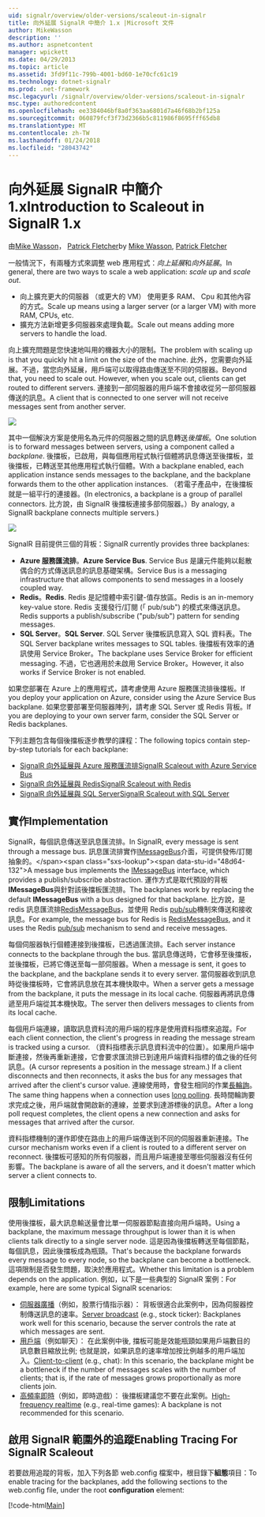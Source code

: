 ```yaml
---
uid: signalr/overview/older-versions/scaleout-in-signalr
title: 向外延展 SignalR 中簡介 1.x |Microsoft 文件
author: MikeWasson
description: ''
ms.author: aspnetcontent
manager: wpickett
ms.date: 04/29/2013
ms.topic: article
ms.assetid: 3fd9f11c-799b-4001-bd60-1e70cfc61c19
ms.technology: dotnet-signalr
ms.prod: .net-framework
msc.legacyurl: /signalr/overview/older-versions/scaleout-in-signalr
msc.type: authoredcontent
ms.openlocfilehash: ee3384046bf8a0f363aa6801d7a46f68b2bf125a
ms.sourcegitcommit: 060879fcf3f73d2366b5c811986f8695fff65db8
ms.translationtype: MT
ms.contentlocale: zh-TW
ms.lasthandoff: 01/24/2018
ms.locfileid: "28043742"
---
```

<a name="introduction-to-scaleout-in-signalr-1x"></a><span data-ttu-id="48d64-102">向外延展 SignalR 中簡介 1.x</span><span class="sxs-lookup"><span data-stu-id="48d64-102">Introduction to Scaleout in SignalR 1.x</span></span>
====================
<span data-ttu-id="48d64-103">由[Mike Wasson](https://github.com/MikeWasson)， [Patrick Fletcher](https://github.com/pfletcher)</span><span class="sxs-lookup"><span data-stu-id="48d64-103">by [Mike Wasson](https://github.com/MikeWasson), [Patrick Fletcher](https://github.com/pfletcher)</span></span>

<span data-ttu-id="48d64-104">一般情況下，有兩種方式來調整 web 應用程式：*向上延展*和*向外延展*。</span><span class="sxs-lookup"><span data-stu-id="48d64-104">In general, there are two ways to scale a web application: *scale up* and *scale out*.</span></span>

- <span data-ttu-id="48d64-105">向上擴充更大的伺服器 （或更大的 VM） 使用更多 RAM、 Cpu 和其他內容的方式。</span><span class="sxs-lookup"><span data-stu-id="48d64-105">Scale up means using a larger server (or a larger VM) with more RAM, CPUs, etc.</span></span>
- <span data-ttu-id="48d64-106">擴充方法新增更多伺服器來處理負載。</span><span class="sxs-lookup"><span data-stu-id="48d64-106">Scale out means adding more servers to handle the load.</span></span>

<span data-ttu-id="48d64-107">向上擴充問題是您快速地叫用的機器大小的限制。</span><span class="sxs-lookup"><span data-stu-id="48d64-107">The problem with scaling up is that you quickly hit a limit on the size of the machine.</span></span> <span data-ttu-id="48d64-108">此外，您需要向外延展。不過，當您向外延展，用戶端可以取得路由傳送至不同的伺服器。</span><span class="sxs-lookup"><span data-stu-id="48d64-108">Beyond that, you need to scale out. However, when you scale out, clients can get routed to different servers.</span></span> <span data-ttu-id="48d64-109">連接到一部伺服器的用戶端不會接收從另一部伺服器傳送的訊息。</span><span class="sxs-lookup"><span data-stu-id="48d64-109">A client that is connected to one server will not receive messages sent from another server.</span></span>

![](scaleout-in-signalr/_static/image1.png)

<span data-ttu-id="48d64-110">其中一個解決方案是使用名為元件的伺服器之間的訊息轉送*後擋板*。</span><span class="sxs-lookup"><span data-stu-id="48d64-110">One solution is to forward messages between servers, using a component called a *backplane*.</span></span> <span data-ttu-id="48d64-111">後擋板，已啟用，與每個應用程式執行個體將訊息傳送至後擋板，並後擋板，已轉送至其他應用程式執行個體。</span><span class="sxs-lookup"><span data-stu-id="48d64-111">With a backplane enabled, each application instance sends messages to the backplane, and the backplane forwards them to the other application instances.</span></span> <span data-ttu-id="48d64-112">（若電子產品中，在後擋板就是一組平行的連接器。</span><span class="sxs-lookup"><span data-stu-id="48d64-112">(In electronics, a backplane is a group of parallel connectors.</span></span> <span data-ttu-id="48d64-113">比方說，由 SignalR 後擋板連接多部伺服器。）</span><span class="sxs-lookup"><span data-stu-id="48d64-113">By analogy, a SignalR backplane connects multiple servers.)</span></span>

![](scaleout-in-signalr/_static/image2.png)

<span data-ttu-id="48d64-114">SignalR 目前提供三個的背板：</span><span class="sxs-lookup"><span data-stu-id="48d64-114">SignalR currently provides three backplanes:</span></span>

- <span data-ttu-id="48d64-115">**Azure 服務匯流排**。</span><span class="sxs-lookup"><span data-stu-id="48d64-115">**Azure Service Bus**.</span></span> <span data-ttu-id="48d64-116">Service Bus 是讓元件能夠以鬆散偶合的方式傳送訊息的訊息基礎架構。</span><span class="sxs-lookup"><span data-stu-id="48d64-116">Service Bus is a messaging infrastructure that allows components to send messages in a loosely coupled way.</span></span>
- <span data-ttu-id="48d64-117">**Redis**。</span><span class="sxs-lookup"><span data-stu-id="48d64-117">**Redis**.</span></span> <span data-ttu-id="48d64-118">Redis 是記憶體中索引鍵-值存放區。</span><span class="sxs-lookup"><span data-stu-id="48d64-118">Redis is an in-memory key-value store.</span></span> <span data-ttu-id="48d64-119">Redis 支援發行/訂閱 (「 pub/sub") 的模式來傳送訊息。</span><span class="sxs-lookup"><span data-stu-id="48d64-119">Redis supports a publish/subscribe ("pub/sub") pattern for sending messages.</span></span>
- <span data-ttu-id="48d64-120">**SQL Server**。</span><span class="sxs-lookup"><span data-stu-id="48d64-120">**SQL Server**.</span></span> <span data-ttu-id="48d64-121">SQL Server 後擋板訊息寫入 SQL 資料表。</span><span class="sxs-lookup"><span data-stu-id="48d64-121">The SQL Server backplane writes messages to SQL tables.</span></span> <span data-ttu-id="48d64-122">後擋板有效率的通訊使用 Service Broker。</span><span class="sxs-lookup"><span data-stu-id="48d64-122">The backplane uses Service Broker for efficient messaging.</span></span> <span data-ttu-id="48d64-123">不過，它也適用於未啟用 Service Broker。</span><span class="sxs-lookup"><span data-stu-id="48d64-123">However, it also works if Service Broker is not enabled.</span></span>

<span data-ttu-id="48d64-124">如果您部署在 Azure 上的應用程式，請考慮使用 Azure 服務匯流排後擋板。</span><span class="sxs-lookup"><span data-stu-id="48d64-124">If you deploy your application on Azure, consider using the Azure Service Bus backplane.</span></span> <span data-ttu-id="48d64-125">如果您要部署至伺服器陣列，請考慮 SQL Server 或 Redis 背板。</span><span class="sxs-lookup"><span data-stu-id="48d64-125">If you are deploying to your own server farm, consider the SQL Server or Redis backplanes.</span></span>

<span data-ttu-id="48d64-126">下列主題包含每個後擋板逐步教學的課程：</span><span class="sxs-lookup"><span data-stu-id="48d64-126">The following topics contain step-by-step tutorials for each backplane:</span></span>

- [<span data-ttu-id="48d64-127">SignalR 向外延展與 Azure 服務匯流排</span><span class="sxs-lookup"><span data-stu-id="48d64-127">SignalR Scaleout with Azure Service Bus</span></span>](scaleout-with-windows-azure-service-bus.md)
- [<span data-ttu-id="48d64-128">SignalR 向外延展與 Redis</span><span class="sxs-lookup"><span data-stu-id="48d64-128">SignalR Scaleout with Redis</span></span>](scaleout-with-redis.md)
- [<span data-ttu-id="48d64-129">SignalR 向外延展與 SQL Server</span><span class="sxs-lookup"><span data-stu-id="48d64-129">SignalR Scaleout with SQL Server</span></span>](scaleout-with-sql-server.md)

## <a name="implementation"></a><span data-ttu-id="48d64-130">實作</span><span class="sxs-lookup"><span data-stu-id="48d64-130">Implementation</span></span>

<span data-ttu-id="48d64-131">SignalR，每個訊息傳送至訊息匯流排。</span><span class="sxs-lookup"><span data-stu-id="48d64-131">In SignalR, every message is sent through a message bus.</span></span> <span data-ttu-id="48d64-132">訊息匯流排實作[IMessageBus](https://msdn.microsoft.com/library/microsoft.aspnet.signalr.messaging.imessagebus(v=vs.100).aspx)介面，可提供發佈/訂閱抽象的。</span><span class="sxs-lookup"><span data-stu-id="48d64-132">A message bus implements the [IMessageBus](https://msdn.microsoft.com/library/microsoft.aspnet.signalr.messaging.imessagebus(v=vs.100).aspx) interface, which provides a publish/subscribe abstraction.</span></span> <span data-ttu-id="48d64-133">運作方式是取代預設的背板**IMessageBus**與針對該後擋板匯流排。</span><span class="sxs-lookup"><span data-stu-id="48d64-133">The backplanes work by replacing the default **IMessageBus** with a bus designed for that backplane.</span></span> <span data-ttu-id="48d64-134">比方說，是 redis 訊息匯流排[RedisMessageBus](https://msdn.microsoft.com/library/microsoft.aspnet.signalr.redis.redismessagebus(v=vs.100).aspx)，並使用 Redis [pub/sub](http://redis.io/topics/pubsub)機制來傳送和接收訊息。</span><span class="sxs-lookup"><span data-stu-id="48d64-134">For example, the message bus for Redis is [RedisMessageBus](https://msdn.microsoft.com/library/microsoft.aspnet.signalr.redis.redismessagebus(v=vs.100).aspx), and it uses the Redis [pub/sub](http://redis.io/topics/pubsub) mechanism to send and receive messages.</span></span>

<span data-ttu-id="48d64-135">每個伺服器執行個體連接到後擋板，已透過匯流排。</span><span class="sxs-lookup"><span data-stu-id="48d64-135">Each server instance connects to the backplane through the bus.</span></span> <span data-ttu-id="48d64-136">當訊息傳送時，它會移至後擋板，並後擋板，已將它傳送至每一部伺服器。</span><span class="sxs-lookup"><span data-stu-id="48d64-136">When a message is sent, it goes to the backplane, and the backplane sends it to every server.</span></span> <span data-ttu-id="48d64-137">當伺服器收到訊息時從後擋板時，它會將訊息放在其本機快取中。</span><span class="sxs-lookup"><span data-stu-id="48d64-137">When a server gets a message from the backplane, it puts the message in its local cache.</span></span> <span data-ttu-id="48d64-138">伺服器再將訊息傳遞至用戶端從其本機快取。</span><span class="sxs-lookup"><span data-stu-id="48d64-138">The server then delivers messages to clients from its local cache.</span></span>

<span data-ttu-id="48d64-139">每個用戶端連線，讀取訊息資料流的用戶端的程序是使用資料指標來追蹤。</span><span class="sxs-lookup"><span data-stu-id="48d64-139">For each client connection, the client's progress in reading the message stream is tracked using a cursor.</span></span> <span data-ttu-id="48d64-140">（資料指標表示訊息資料流中的位置）。如果用戶端中斷連接，然後再重新連接，它會要求匯流排已到達用戶端資料指標的值之後的任何訊息。</span><span class="sxs-lookup"><span data-stu-id="48d64-140">(A cursor represents a position in the message stream.) If a client disconnects and then reconnects, it asks the bus for any messages that arrived after the client's cursor value.</span></span> <span data-ttu-id="48d64-141">連線使用時，會發生相同的作業[長輪詢](../getting-started/introduction-to-signalr.md#transports)。</span><span class="sxs-lookup"><span data-stu-id="48d64-141">The same thing happens when a connection uses [long polling](../getting-started/introduction-to-signalr.md#transports).</span></span> <span data-ttu-id="48d64-142">長時間輪詢要求完成之後，用戶端就會開啟新的連線，並要求到達游標後的訊息。</span><span class="sxs-lookup"><span data-stu-id="48d64-142">After a long poll request completes, the client opens a new connection and asks for messages that arrived after the cursor.</span></span>

<span data-ttu-id="48d64-143">資料指標機制的運作即使在路由上的用戶端傳送到不同的伺服器重新連接。</span><span class="sxs-lookup"><span data-stu-id="48d64-143">The cursor mechanism works even if a client is routed to a different server on reconnect.</span></span> <span data-ttu-id="48d64-144">後擋板可感知的所有伺服器，而且用戶端連接至哪些伺服器沒有任何影響。</span><span class="sxs-lookup"><span data-stu-id="48d64-144">The backplane is aware of all the servers, and it doesn't matter which server a client connects to.</span></span>

## <a name="limitations"></a><span data-ttu-id="48d64-145">限制</span><span class="sxs-lookup"><span data-stu-id="48d64-145">Limitations</span></span>

<span data-ttu-id="48d64-146">使用後擋板，最大訊息輸送量會比單一伺服器節點直接向用戶端時。</span><span class="sxs-lookup"><span data-stu-id="48d64-146">Using a backplane, the maximum message throughput is lower than it is when clients talk directly to a single server node.</span></span> <span data-ttu-id="48d64-147">這是因為後擋板轉送至每個節點，每個訊息，因此後擋板成為瓶頸。</span><span class="sxs-lookup"><span data-stu-id="48d64-147">That's because the backplane forwards every message to every node, so the backplane can become a bottleneck.</span></span> <span data-ttu-id="48d64-148">這項限制是否發生問題，取決於應用程式。</span><span class="sxs-lookup"><span data-stu-id="48d64-148">Whether this limitation is a problem depends on the application.</span></span> <span data-ttu-id="48d64-149">例如，以下是一些典型的 SignalR 案例：</span><span class="sxs-lookup"><span data-stu-id="48d64-149">For example, here are some typical SignalR scenarios:</span></span>

- <span data-ttu-id="48d64-150">[伺服器廣播](tutorial-server-broadcast-with-aspnet-signalr.md)（例如，股票行情指示器）： 背板很適合此案例中，因為伺服器控制傳送訊息的速率。</span><span class="sxs-lookup"><span data-stu-id="48d64-150">[Server broadcast](tutorial-server-broadcast-with-aspnet-signalr.md) (e.g., stock ticker): Backplanes work well for this scenario, because the server controls the rate at which messages are sent.</span></span>
- <span data-ttu-id="48d64-151">[用戶端](tutorial-getting-started-with-signalr.md)（例如聊天）： 在此案例中後, 擋板可能是效能瓶頸如果用戶端數目的訊息數目縮放比例; 也就是說，如果訊息的速率增加按比例越多的用戶端加入。</span><span class="sxs-lookup"><span data-stu-id="48d64-151">[Client-to-client](tutorial-getting-started-with-signalr.md) (e.g., chat): In this scenario, the backplane might be a bottleneck if the number of messages scales with the number of clients; that is, if the rate of messages grows proportionally as more clients join.</span></span>
- <span data-ttu-id="48d64-152">[高頻率即時](tutorial-high-frequency-realtime-with-signalr.md)（例如，即時遊戲）： 後擋板建議您不要在此案例。</span><span class="sxs-lookup"><span data-stu-id="48d64-152">[High-frequency realtime](tutorial-high-frequency-realtime-with-signalr.md) (e.g., real-time games): A backplane is not recommended for this scenario.</span></span>

## <a name="enabling-tracing-for-signalr-scaleout"></a><span data-ttu-id="48d64-153">啟用 SignalR 範圍外的追蹤</span><span class="sxs-lookup"><span data-stu-id="48d64-153">Enabling Tracing For SignalR Scaleout</span></span>

<span data-ttu-id="48d64-154">若要啟用追蹤的背板，加入下列各節 web.config 檔案中，根目錄下**組態**項目：</span><span class="sxs-lookup"><span data-stu-id="48d64-154">To enable tracing for the backplanes, add the following sections to the web.config file, under the root **configuration** element:</span></span>

[!code-html[Main](scaleout-in-signalr/samples/sample1.html)]
